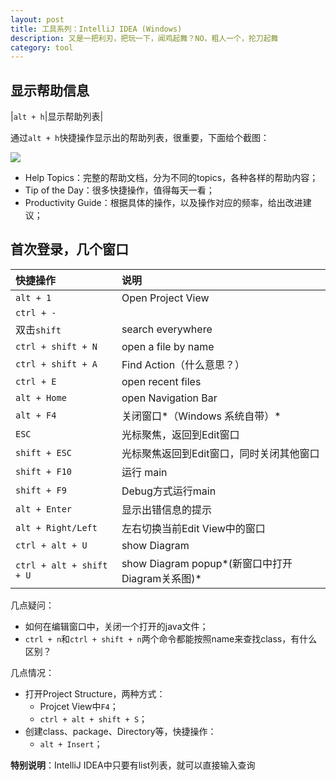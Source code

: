 ```yaml
---
layout: post
title: 工具系列：IntelliJ IDEA (Windows)
description: 又是一把利刃，把玩一下，闻鸡起舞？NO，粗人一个，抡刀起舞
category: tool 
---
```


## 显示帮助信息

|`alt + h`|显示帮助列表|




通过`alt + h`快捷操作显示出的帮助列表，很重要，下面给个截图：

![](/images/intellij-idea/help-menu.png)

* Help Topics：完整的帮助文档，分为不同的topics，各种各样的帮助内容；
* Tip of the Day：很多快捷操作，值得每天一看；
* Productivity Guide：根据具体的操作，以及操作对应的频率，给出改进建议；


## 首次登录，几个窗口

|快捷操作|说明|
|:--|:--|
|`alt + 1`| Open Project View|
|`ctrl + -`|
|双击`shift`|search everywhere|
|`ctrl + shift + N`|open a file by name|
|`ctrl + shift + A`|Find Action（什么意思？）|
|`ctrl + E`|open recent files|
|`alt + Home`|open Navigation Bar|
|`alt + F4`|关闭窗口*（Windows 系统自带）*|
|`ESC`| 光标聚焦，返回到Edit窗口|
|`shift + ESC`|光标聚焦返回到Edit窗口，同时关闭其他窗口|
|`shift + F10`|运行 main|
|`shift + F9`| Debug方式运行main|
|`alt + Enter`|显示出错信息的提示|
|`alt + Right/Left`|左右切换当前Edit View中的窗口|
|`ctrl + alt + U`|show Diagram|
|`ctrl + alt + shift + U`|show Diagram popup*(新窗口中打开Diagram关系图)*|



几点疑问：

* 如何在编辑窗口中，关闭一个打开的java文件；
* `ctrl + n`和`ctrl + shift + n`两个命令都能按照name来查找class，有什么区别？


几点情况：

* 打开Project Structure，两种方式：
	* Projcet View中`F4`；
	* `ctrl + alt + shift + S`；
* 创建class、package、Directory等，快捷操作：
	* `alt + Insert`；


**特别说明**：IntelliJ IDEA中只要有list列表，就可以直接输入查询














[NingG]:    http://ningg.github.com  "NingG"
